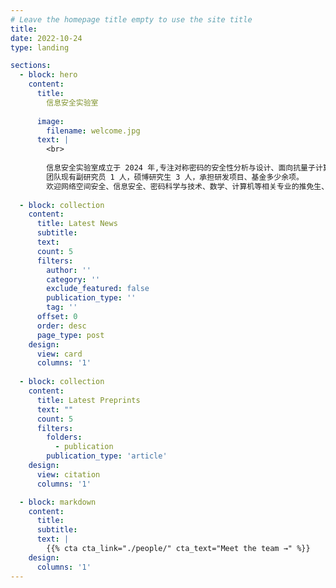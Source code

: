 ```yaml
---
# Leave the homepage title empty to use the site title
title:
date: 2022-10-24
type: landing

sections:
  - block: hero
    content:
      title:
        信息安全实验室
        
      image:
        filename: welcome.jpg
      text: |
        <br>
        
        信息安全实验室成立于 2024 年,专注对称密码的安全性分析与设计、面向抗量子计算的哈希算法的安全性分析等方向。  
        团队现有副研究员 1 人，硕博研究生 3 人，承担研发项目、基金多少余项。
        欢迎网络空间安全、信息安全、密码科学与技术、数学、计算机等相关专业的推免生、统考生加入我们。
  
  - block: collection
    content:
      title: Latest News
      subtitle:
      text:
      count: 5
      filters:
        author: ''
        category: ''
        exclude_featured: false
        publication_type: ''
        tag: ''
      offset: 0
      order: desc
      page_type: post
    design:
      view: card
      columns: '1'
  
  - block: collection
    content:
      title: Latest Preprints
      text: ""
      count: 5
      filters:
        folders:
          - publication
        publication_type: 'article'
    design:
      view: citation
      columns: '1'

  - block: markdown
    content:
      title:
      subtitle:
      text: |
        {{% cta cta_link="./people/" cta_text="Meet the team →" %}}
    design:
      columns: '1'
---
```

